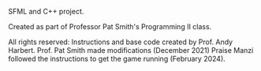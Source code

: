SFML and C++ project.

Created as part of Professor Pat Smith's Programming II class. 

All rights reserved:
Instructions and base code created by Prof. Andy Harbert.
Prof. Pat Smith made modifications (December 2021)
Praise Manzi followed the instructions to get the game running (February 2024).
